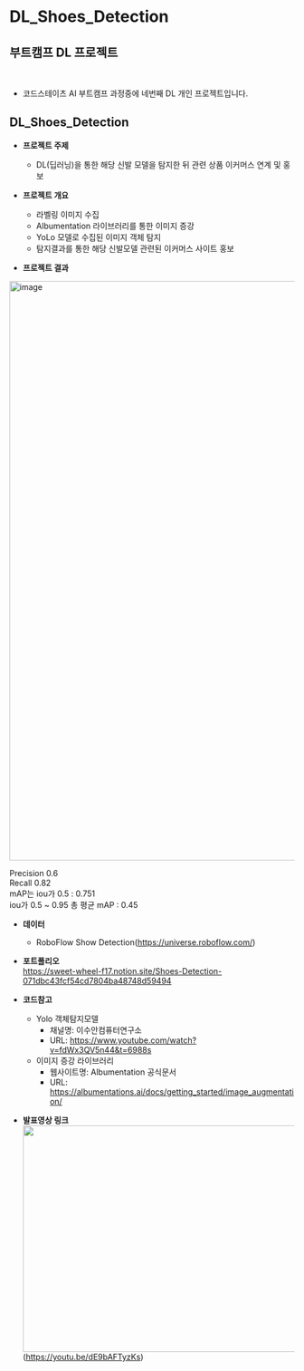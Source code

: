 # DL_Shoes_Detection

## 부트캠프 DL 프로젝트
<br>

- 코드스테이츠 AI 부트캠프 과정중에 네번째 DL 개인 프로젝트입니다. <br>

## DL_Shoes_Detection
- **프로젝트 주제**
  - DL(딥러닝)을 통한 해당 신발 모델을 탐지한 뒤 관련 상품 이커머스 연계 및 홍보

- **프로젝트 개요**
  - 라벨링 이미지 수집
  - Albumentation 라이브러리를 통한 이미지 증강
  - YoLo 모델로 수집된 이미지 객체 탐지
  - 탐지결과를 통한 해당 신발모델 관련된 이커머스 사이트 홍보

- **프로젝트 결과**  
<img width="1023" alt="image" src="https://user-images.githubusercontent.com/101457515/196590414-a85b2f34-76d1-46c2-a324-6041e191669f.png">

Precision 0.6  
Recall 0.82  
mAP는 iou가 0.5 : 0.751  
iou가 0.5 ~ 0.95 총 평균 mAP : 0.45  


- **데이터**  
  - RoboFlow Show Detection(https://universe.roboflow.com/) 

- **포트폴리오**  
https://sweet-wheel-f17.notion.site/Shoes-Detection-071dbc43fcf54cd7804ba48748d59494

- **코드참고**
  - Yolo 객체탐지모델
    - 채널명: 이수안컴퓨터연구소
    - URL: https://www.youtube.com/watch?v=fdWx3QV5n44&t=6988s 
  - 이미지 증강 라이브러리
    - 웹사이트명: Albumentation 공식문서 
    - URL: https://albumentations.ai/docs/getting_started/image_augmentation/


- **발표영상 링크**    
<img src="196826397-a7a8d214-bac6-4c4d-a968-e5ebeb269aef" src="https://user-images.githubusercontent.com/101457515/196829513-e7fb4e3d-f6d4-4cb1-91ec-e4e127e53487.png" width="700" height="400"/> <br>
(https://youtu.be/dE9bAFTyzKs)


<br><br>

